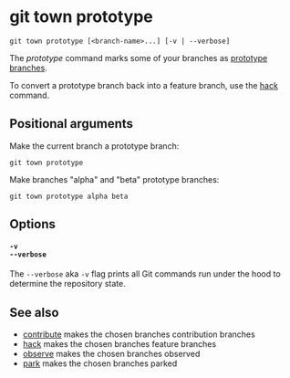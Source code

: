 # git town prototype

```command-summary
git town prototype [<branch-name>...] [-v | --verbose]
```

The _prototype_ command marks some of your branches as
[prototype branches](../branch-types.md#prototype-branches).

To convert a prototype branch back into a feature branch, use the
[hack](hack.md) command.

## Positional arguments

Make the current branch a prototype branch:

```fish
git town prototype
```

Make branches "alpha" and "beta" prototype branches:

```fish
git town prototype alpha beta
```

## Options

#### `-v`<br>`--verbose`

The `--verbose` aka `-v` flag prints all Git commands run under the hood to
determine the repository state.

## See also

- [contribute](contribute.md) makes the chosen branches contribution branches
- [hack](hack.md) makes the chosen branches feature branches
- [observe](observe.md) makes the chosen branches observed
- [park](park.md) makes the chosen branches parked
